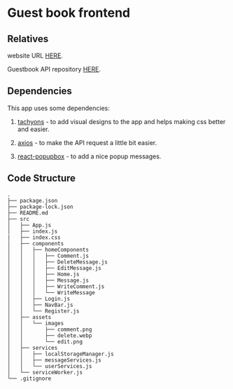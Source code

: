 # Guest book frontend

## Relatives

website URL [HERE](https://esmail99.github.io/GuestBook-Frontend/).

Guestbook API repository [HERE](https://github.com/Esmail99/GuestBook-backend).


## Dependencies

This app uses some dependencies:

1. [tachyons](https://tachyons.io/#getting-started) - to add visual designs to the app and helps making css better and easier.

1. [axios](https://www.npmjs.com/package/axios) - to make the API request a little bit easier.

1. [react-popupbox](https://www.npmjs.com/package/react-popupbox) - to add a nice popup messages.


## Code Structure

```
.
├── package.json
├── package-lock.json
├── README.md
├── src
│   ├── App.js
│   ├── index.js
|   ├── index.css
│   ├── components
│   │   ├── homeComponents
│   │   │   ├── Comment.js
│   │   │   ├── DeleteMessage.js
│   │   │   ├── EditMessage.js
│   │   │   ├── Home.js
│   │   │   ├── Message.js
│   │   │   ├── WriteComment.js
│   │   │   └── WriteMessage
│   │   ├── Login.js
│   │   ├── NavBar.js
│   │   └── Register.js
│   ├── assets
│   │   └── images
│   │       ├── comment.png
│   │       ├── delete.webp
│   │       └── edit.png
│   ├── services
│   │   ├── localStorageManager.js
│   │   ├── messageServices.js
│   │   └── userServices.js
│   └── serviceWorker.js
└── .gitignore
```
